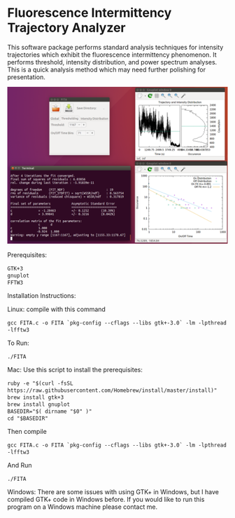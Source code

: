 # Fluorescence Intermittency Trajectory Analyzer

This software package performs standard analysis techniques for intensity trajectories which exhibit the fluorescence intermittency phenomenon. It performs threshold, intensity distribution, and power spectrum analyses. This is a quick analysis method which may need further polishing for presentation.

![alt tag](https://raw.githubusercontent.com/aruth2/FITA/master/FITA.png)

Prerequisites:

    GTK+3
    gnuplot
    FFTW3


Installation Instructions:

Linux:
compile with this command

    gcc FITA.c -o FITA `pkg-config --cflags --libs gtk+-3.0` -lm -lpthread -lfftw3 

To Run:

    ./FITA


Mac:
Use this script to install the prerequisites:
    
    ruby -e "$(curl -fsSL https://raw.githubusercontent.com/Homebrew/install/master/install)"
    brew install gtk+3
    brew install gnuplot
    BASEDIR="$( dirname "$0" )"
    cd "$BASEDIR"

Then compile

    gcc FITA.c -o FITA `pkg-config --cflags --libs gtk+-3.0` -lm -lpthread -lfftw3

And Run
    
    ./FITA

Windows:
There are some issues with using GTK+ in Windows, but I have compiled GTK+ code in Windows before.
If you would like to run this program on a Windows machine please contact me.
